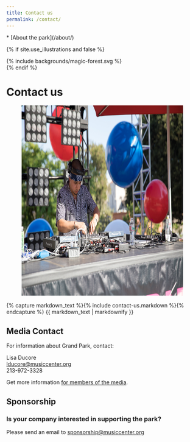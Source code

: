 ```yaml
---
title: Contact us
permalink: /contact/
---
```


<nav markdown="1">
* [About the park](/about/)
</nav>

{% if site.use_illustrations and false %}
<style>
.illustration {
  grid-column: -3/-1;
  grid-row: 1/6;
}
.illustration svg {
  height: 20vmax;
  width: auto;
  color: inherit;
}
.illustration svg,
.illustration svg path {
  fill: currentColor;
}
.illustration svg * {
  color: inherit !important;
}
main h1 {
  grid-column: 2/-3;
}
main h1 + p {
  grid-column: 2/-3;
}
main > nav:first-child {
  grid-row-start: 1;
}
main > h1 + nav {
    grid-column: 3/-3;
}
</style>

<div class="illustration">
{% include backgrounds/magic-forest.svg %}
</div>
{% endif %}


<style>
@media (min-width: 60em) {
  body > main > figure:first-of-type {
    grid-column: 1/-1;
    grid-row: 1/3;
    margin-left: -1.5em;
    margin-right: -1.5em;
    margin-top: -15em;
    position: relative;
    z-index: -1;
  }
  body > main > nav:first-of-type {
    grid-row: 1/2;
    position: relative;
    z-index: 1;
    color: var(--snow);
    align-self: end;
  }
  body > main > h1:first-of-type {
    grid-row: 2/3;
    position: relative;
    z-index: 1;
    color: var(--snow) !important;
    align-self: start;
  }
  body > .sun {
    display: none;
  }
  body > main > h1:first-of-type + figure {
    position: relative;
  }
  body > main > h1:first-of-type + figure::after {
    content: "";
    background-image: linear-gradient(to top, hsla(0, 0%, 0%, 0.5), hsla(0, 0%, 0%, 0) 50%, hsla(0, 0%, 0%, 0));
    position: absolute;
    top: 0;
    left: 0;
    width: 100%;
    height: 100%;
  }
}
</style>

Contact us
==========

<figure>
  <img src="/assets/temporary/misc/2018_7_4_18_4thofJulyBlockParty_Javier_Guillen.jpg" alt="Photo 1" height="500" />
</figure>

{% capture markdown_text %}{% include contact-us.markdown %}{% endcapture %}
{{ markdown_text | markdownify }}

<main markdown="1" class="sky-light">

## Media Contact

For information about Grand Park, contact:

Lisa Ducore  
[lducore@musiccenter.org](mailto:lducore@musiccenter.org)  
213-972-3328

Get more information [for members of the media](/for-media/).

</main>


<!-- <main markdown="1" class="lime">

## For Vendors

### Grand Park is currently working with local vendors to enhance events.

All needs are met at the moment, _but_ if you’d like to let us know who you are and what you sell, please fill out and submit the [vendor inquiry form](https://docs.google.com/forms/d/1nETieVIcp_6Ijb_waW-UNpZO08NzK0wS7KmAkdJ98TE/viewform).

<small>We will contact you only if the opportunity arises and there is a need for what you’re selling.</small>

<p class="action" markdown="1">
[Vendor inquiry form](https://docs.google.com/forms/d/1nETieVIcp_6Ijb_waW-UNpZO08NzK0wS7KmAkdJ98TE/viewform)
</p>

</main> -->


<main markdown="1" class="lime-light">

## Sponsorship

### Is your company interested in supporting the park?

Please send an email to [sponsorship@musiccenter.org](sponsorship@musiccenter.org)

<div></div>

</main>

